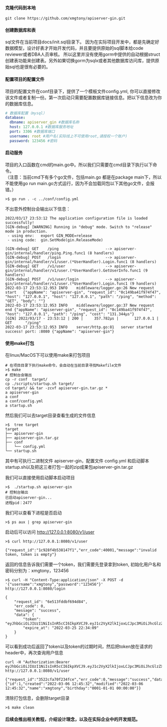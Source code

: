 #### 克隆代码到本地

```shell
git clone https://github.com/xmgtony/apiserver-gin.git
```

#### 创建数据库和表

sql文件在当前项目docs/init.sql目录下。 因为在实际项目开发中，都是先确定好数据模型，设计好表才开始开发代码，并且要提供原始的sql脚本给code reviewer或者DBA人员审核。
所以这里并没有使用gorm中提供的自动根据struct创建表功能来创建表。另外如果切换gorm为sqlx或者其他数据库访问库，提供原始sql也是很有必要的。

#### 配置项目的配置文件

项目的配置文件在conf目录下，提供了一个模板文件config.yml, 你可以直接修改该文件或者复制一份。第一次启动只需要配置数据库链接信息。把以下信息改为你的数据库信息。

```yaml
# 数据库配置（mysql）
database:
  dbname: apiserver_gin #数据库名称
  host: 127.0.0.1 #数据库服务地址
  port: 3306 #数据库端口
  username: root #用户名(实际线上不可使用root,请授权一个账户)
  password: 123456 #密码
```

#### 启动服务

项目的入口函数在cmd的main.go中。所以我们只需要在cmd目录下执行以下命令。  
（注意：当前cmd下有多个go文件，包括main.go 都是在package main下，所以不能使用go run main.go方式运行，因为不会加载同包以下其他go文件，会报错。）

```shell
>$ go run . -c ../conf/config.yml
```

不出意外控制台会输出以下信息：

```shell
2022/03/17 23:53:12 The application configuration file is loaded successfully!
[GIN-debug] [WARNING] Running in "debug" mode. Switch to "release" mode in production.
 - using env:	export GIN_MODE=release
 - using code:	gin.SetMode(gin.ReleaseMode)

[GIN-debug] GET    /ping                     --> apiserver-gin/internal/handler/ping.Ping.func1 (8 handlers)
[GIN-debug] POST   /login                    --> apiserver-gin/internal/handler/v1/user.(*UserHandler).Login.func1 (8 handlers)
[GIN-debug] GET    /v1/user                  --> apiserver-gin/internal/handler/v1/user.(*UserHandler).GetUserInfo.func1 (9 handlers)
[GIN-debug] POST   /v1/user/login            --> apiserver-gin/internal/handler/v1/user.(*UserHandler).Login.func1 (9 handlers)
2022-03-17 23:53:12.953	INFO	middleware/logger.go:26	New request start	{"appName": "apiserver-gin", "request_id": "0c149ba41f974f47", "host": "127.0.0.1", "host": "127.0.0.1", "path": "/ping", "method": "GET", "body": ""}
2022-03-17 23:53:12.953	INFO	middleware/logger.go:37	New request end	{"appName": "apiserver-gin", "request_id": "0c149ba41f974f47", "host": "127.0.0.1", "path": "/ping", "cost": "131.344µs"}
[GIN] 2022/03/17 - 23:53:12 | 200 |     357.782µs |       127.0.0.1 | GET      "/ping"
2022-03-17 23:53:12.953	INFO	server/http.go:81	server started success! port: :8080	{"appName": "apiserver-gin"}
```

#### 使用make打包

在linux/MacOS下可以使用make来打包项目

```shell
# 在项目目录下执行make命令，会自动在当前目录寻找Makefile文件
>$ make
# 控制台会输出
cp -r conf  target/
cp ./scripts/startup.sh target/
cd target/ && tar -zcvf apiserver-gin.tar.gz *
a apiserver-gin
a conf
a conf/config.yml
a startup.sh
```

然后我们可以去target目录查看生成的文件信息

```shell
>$  tree target
target
├── apiserver-gin
├── apiserver-gin.tar.gz
├── conf
│   └── config.yml
└── startup.sh
```

其中有可执行二进制文件 apiserver-gin，配置文件 config.yml 和启动脚本startup.sh以及把这三者打包一起的zip成果包apiserver-gin.tar.gz

我们可以直接使用启动脚本启动项目

```shell
>$  ./startup.sh apiserver-gin
# 控制台输出
已启动apiserver-gin...
进程pid：2477
```

我们可以查看下进程是否启动

```shell
>$ ps aux | grep apiserver-gin
```

启动后可以访问 http://127.0.0.1:8080/v1/user

```shell
>$ curl http://127.0.0.1:8080/v1/user

{"request_id":"1c928f4b538147f1","err_code":40001,"message":"invalid token, token is empty"}
```

返回的信息告诉我们需要一个token，我们需要先登录拿到token, 初始化用户名和密码分别为：xmgtony，123456

```shell
>$ curl -H "Content-Type:application/json" -X POST -d '{"username":"xmgtony","password":"123456"}' http://127.0.0.1:8080/login

{
	"request_id": "6e513fddbf694d84",
	"err_code": 0,
	"message": "success",
	"data": {
		"token": "eyJhbGciOiJIUzI1NiIsInR5cCI6IkpXVCJ9.eyJ1c2VyX2lkIjoxLCJpc3MiOiJhcGlzZXJ2ZXItZ2luIiwiZXhwIjoxNjQ4MjE4ODQ5LCJpYXQiOjE2NDc2MTQwNDl9.0dCx7ciHipYYUWlTmGxvUQpTp0vf79XRp5kQWQJTz04",
		"expire_at": "2022-03-25 22:34:09"
	}
}
```

可以看到成功后返回了token以及token的过期时间，然后把token放在请求的header中，再次查询用户信息

```shell
curl -H "Authorization:Bearer eyJhbGciOiJIUzI1NiIsInR5cCI6IkpXVCJ9.eyJ1c2VyX2lkIjoxLCJpc3MiOiJhcGlzZXJ2ZXItZ2luIiwiZXhwIjoxNjQ4MjE4ODQ5LCJpYXQiOjE2NDc2MTQwNDl9.0dCx7ciHipYYUWlTmGxvUQpTp0vf79XRp5kQWQJTz04" http://127.0.0.1:8080/v1/user 

{"request_id":"3522cfa70f234fce","err_code":0,"message":"success","data":{"id":1,"created":"2022-03-06 12:45:32","modified":"2022-03-06 12:45:32","name":"xmgtony","birthday":"0001-01-01 00:00:00"}}
```

清除打包信息，会删除target目录

```shell
>$ make clean 
```

#### 后续会推出相关教程，介绍设计理念，以及在实际企业中的开发规范。